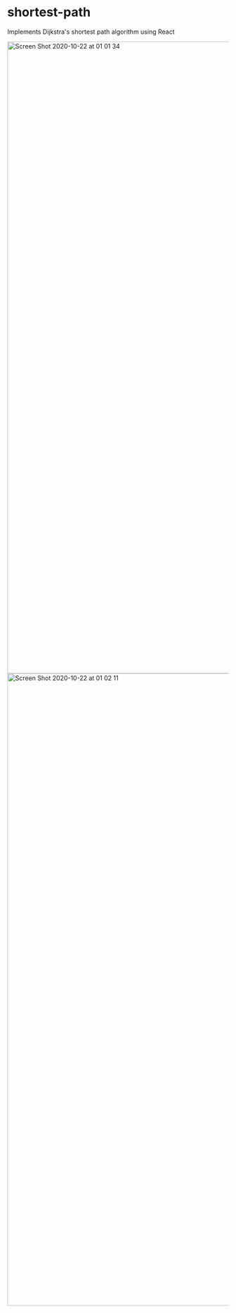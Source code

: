 # shortest-path
Implements Dijkstra's shortest path algorithm using React


<img width="1439" alt="Screen Shot 2020-10-22 at 01 01 34" src="https://user-images.githubusercontent.com/73212666/96823329-aa9f7880-1402-11eb-8be7-e47f28a79717.png">

<img width="1440" alt="Screen Shot 2020-10-22 at 01 02 11" src="https://user-images.githubusercontent.com/73212666/96823320-a83d1e80-1402-11eb-89db-d35b03cb2c4d.png">
